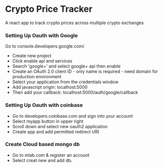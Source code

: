 # Crypto Price Tracker

A react app to track crypto prices across multiple crypto exchanges


### Setting Up Oauth with Google

Go to console.developers.google.com/
- Create new project
- Click enable api and services
- Search 'google+' and select google+ api then enable
- Create an OAuth 2.0 client ID - only name is required - need domain for production environment
- Select your application from the credentials window
- Add javascript origin: localhost:5000
- Then add your callback: localhost:5000/auth/google/callback

### Setting Up Oauth with coinbase

- Go to developers.coinbase.com and sign into your account
- Select myapp button in upper right
- Scroll down and select new oauth2 application
- Create app and add permitted redirect URI

### Create Cloud based mongo db

- Go to mlab.com & register an account
- Select creat new and add db.
